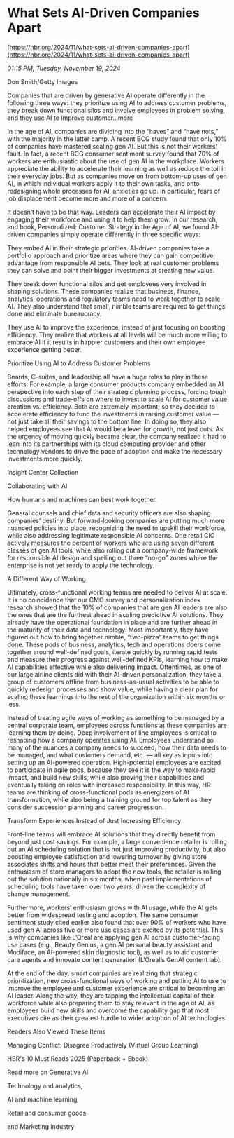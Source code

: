 # What Sets AI-Driven Companies Apart

[https://hbr.org/2024/11/what-sets-ai-driven-companies-apart](https://hbr.org/2024/11/what-sets-ai-driven-companies-apart)

*01:15 PM, Tuesday, November 19, 2024*

Don Smith/Getty Images

Companies that are driven by generative AI operate differently in the following three ways: they prioritize using AI to address customer problems, they break down functional silos and involve employees in problem solving, and they use AI to improve customer...more

In the age of AI, companies are dividing into the “haves” and “have nots,” with the majority in the latter camp. A recent BCG study found that only 10% of companies have mastered scaling gen AI. But this is not their workers’ fault. In fact, a recent BCG consumer sentiment survey found that 70% of workers are enthusiastic about the use of gen AI in the workplace. Workers appreciate the ability to accelerate their learning as well as reduce the toil in their everyday jobs. But as companies move on from bottom-up uses of gen AI, in which individual workers apply it to their own tasks, and onto redesigning whole processes for AI, anxieties go up. In particular, fears of job displacement become more and more of a concern.

It doesn’t have to be that way. Leaders can accelerate their AI impact by engaging their workforce and using it to help them grow. In our research, and book, Personalized: Customer Strategy in the Age of AI, we found AI-driven companies simply operate differently in three specific ways:

They embed AI in their strategic priorities. AI-driven companies take a portfolio approach and prioritize areas where they can gain competitive advantage from responsible AI bets. They look at real customer problems they can solve and point their bigger investments at creating new value.

They break down functional silos and get employees very involved in shaping solutions. These companies realize that business, finance, analytics, operations and regulatory teams need to work together to scale AI. They also understand that small, nimble teams are required to get things done and eliminate bureaucracy.

They use AI to improve the experience, instead of just focusing on boosting efficiency. They realize that workers at all levels will be much more willing to embrace AI if it results in happier customers and their own employee experience getting better.

Prioritize Using AI to Address Customer Problems

Boards, C-suites, and leadership all have a huge roles to play in these efforts. For example, a large consumer products company embedded an AI perspective into each step of their strategic planning process, forcing tough discussions and trade-offs on where to invest to scale AI for customer value creation vs. efficiency. Both are extremely important, so they decided to accelerate efficiency to fund the investments in raising customer value — not just take all their savings to the bottom line. In doing so, they also helped employees see that AI would be a lever for growth, not just cuts. As the urgency of moving quickly became clear, the company realized it had to lean into its partnerships with its cloud computing provider and other technology vendors to drive the pace of adoption and make the necessary investments more quickly.

Insight Center Collection

Collaborating with AI

How humans and machines can best work together.

General counsels and chief data and security officers are also shaping companies’ destiny. But forward-looking companies are putting much more nuanced policies into place, recognizing the need to upskill their workforce, while also addressing legitimate responsible AI concerns. One retail CIO actively measures the percent of workers who are using seven different classes of gen AI tools, while also rolling out a company-wide framework for responsible AI design and spelling out three “no-go” zones where the enterprise is not yet ready to apply the technology.

A Different Way of Working

Ultimately, cross-functional working teams are needed to deliver AI at scale. It is no coincidence that our CMO survey and personalization index research showed that the 10% of companies that are gen AI leaders are also the ones that are the furthest ahead in scaling predictive AI solutions. They already have the operational foundation in place and are further ahead in the maturity of their data and technology. Most importantly, they have figured out how to bring together nimble, “two-pizza” teams to get things done. These pods of business, analytics, tech and operations doers come together around well-defined goals, iterate quickly by running rapid tests and measure their progress against well-defined KPIs, learning how to make AI capabilities effective while also delivering impact. Oftentimes, as one of our large airline clients did with their AI-driven personalization, they take a group of customers offline from business-as-usual activities to be able to quickly redesign processes and show value, while having a clear plan for scaling these learnings into the rest of the organization within six months or less.

Instead of treating agile ways of working as something to be managed by a central corporate team, employees across functions at these companies are learning them by doing. Deep involvement of line employees is critical to reshaping how a company operates using AI. Employees understand so many of the nuances a company needs to succeed, how their data needs to be managed, and what customers demand, etc. — all key as inputs into setting up an AI-powered operation. High-potential employees are excited to participate in agile pods, because they see it is the way to make rapid impact, and build new skills, while also proving their capabilities and eventually taking on roles with increased responsibility. In this way, HR teams are thinking of cross-functional pods as energizers of AI transformation, while also being a training ground for top talent as they consider succession planning and career progression.

Transform Experiences Instead of Just Increasing Efficiency

Front-line teams will embrace AI solutions that they directly benefit from beyond just cost savings. For example, a large convenience retailer is rolling out an AI scheduling solution that is not just improving productivity, but also boosting employee satisfaction and lowering turnover by giving store associates shifts and hours that better meet their preferences. Given the enthusiasm of store managers to adopt the new tools, the retailer is rolling out the solution nationally in six months, when past implementations of scheduling tools have taken over two years, driven the complexity of change management.

Furthermore, workers’ enthusiasm grows with AI usage, while the AI gets better from widespread testing and adoption. The same consumer sentiment study cited earlier also found that over 90% of workers who have used gen AI across five or more use cases are excited by its potential. This is why companies like L’Oreal are applying gen AI across customer-facing use cases (e.g., Beauty Genius, a gen AI personal beauty assistant and Modiface, an AI-powered skin diagnostic tool), as well as to aid customer care agents and innovate content generation (L’Oreal’s GenAI content lab).

At the end of the day, smart companies are realizing that strategic prioritization, new cross-functional ways of working and putting AI to use to improve the employee and customer experience are critical to becoming an AI leader. Along the way, they are tapping the intellectual capital of their workforce while also preparing them to stay relevant in the age of AI, as employees build new skills and overcome the capability gap that most executives cite as their greatest hurdle to wider adoption of AI technologies.

Readers Also Viewed These Items

Managing Conflict: Disagree Productively (Virtual Group Learning)

HBR's 10 Must Reads 2025 (Paperback + Ebook)

Read more on Generative AI

Technology and analytics,

AI and machine learning,

Retail and consumer goods

and Marketing industry

